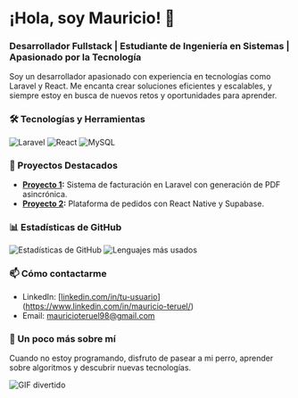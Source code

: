 # ¡Hola, soy Mauricio! 👋

### Desarrollador Fullstack | Estudiante de Ingeniería en Sistemas | Apasionado por la Tecnología

Soy un desarrollador apasionado con experiencia en tecnologías como Laravel y React. Me encanta crear soluciones eficientes y escalables, y siempre estoy en busca de nuevos retos y oportunidades para aprender.

### 🛠️ Tecnologías y Herramientas

![Laravel](https://img.shields.io/badge/-Laravel-FF2D20?style=flat&logo=laravel&logoColor=white) 
![React](https://img.shields.io/badge/-React-61DAFB?style=flat&logo=react&logoColor=white) 
![MySQL](https://img.shields.io/badge/-MySQL-4479A1?style=flat&logo=mysql&logoColor=white)

### 🚀 Proyectos Destacados

- **[Proyecto 1](https://github.com/MauricioTeruel98/creacionestries):** Sistema de facturación en Laravel con generación de PDF asincrónica.
- **[Proyecto 2](https://github.com/MauricioTeruel98):** Plataforma de pedidos con React Native y Supabase.

### 📊 Estadísticas de GitHub

![Estadísticas de GitHub](https://github-readme-stats.vercel.app/api?username=MauricioTeruel98&show_icons=true&theme=radical)
![Lenguajes más usados](https://github-readme-stats.vercel.app/api/top-langs/?username=MauricioTeruel98&layout=compact&theme=radical)

### 📫 Cómo contactarme

- LinkedIn: [[linkedin.com/in/tu-usuario](https://linkedin.com/in/tu-usuario)](https://www.linkedin.com/in/mauricio-teruel/)
- Email: mauricioteruel98@gmail.com

### 🌱 Un poco más sobre mí

Cuando no estoy programando, disfruto de pasear a mi perro, aprender sobre algoritmos y descubrir nuevas tecnologías.

![GIF divertido](https://media.giphy.com/media/13HgwGsXF0aiGY/giphy.gif)
